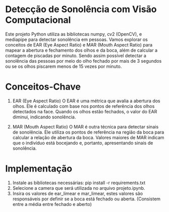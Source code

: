 # Detecção de Sonolência com Visão Computacional
 Este projeto Python utiliza as bibliotecas numpy, cv2 (OpenCV), e mediapipe para detectar sonolência em pessoas. Vamos explorar os conceitos de EAR (Eye Aspect Ratio) e MAR (Mouth Aspect Ratio) para mapear a abertura e fechamento dos olhos e da boca, além de calcular a contagem de piscadas por minuto. Sendo assim possível detectar a sonolência das pessoas por meio do olho fechado por mais de 3 segundos ou se os olhos piscarem menos de 15 vezes por minuto.

# Conceitos-Chave
1. EAR (Eye Aspect Ratio)
O EAR é uma métrica que avalia a abertura dos olhos. Ele é calculado com base nos pontos de referência dos olhos detectados na face. Quando os olhos estão fechados, o valor do EAR diminui, indicando sonolência.

2. MAR (Mouth Aspect Ratio)
O MAR é outra técnica para detectar sinais de sonolência. Ele utiliza os pontos de referência na região da boca para calcular a relação de abertura da boca. Valores maiores de MAR indicam que o indivíduo está bocejando e, portanto, apresentando sinais de sonolência.

# Implementação
1. Instale as bibliotecas necessárias:
pip install -r requirements.txt
2. Selecione a camera que será utilizada no arquivo projeto.ipynb.
3. Insira os valores de ear_limear e mar_limear, estes valores são responsáveis por definir se a boca está fechado ou aberta. (Consistem entre a média entre fechado e aberto)
